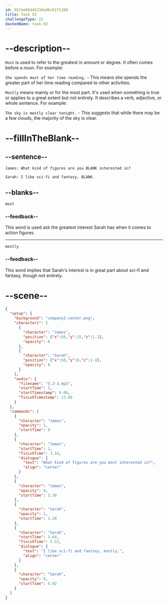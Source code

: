 ```yaml
---
id: 657ee66dd1216ad6c61f1168
title: Task 53
challengeType: 22
dashedName: task-53
---
```


<!-- (Audio) James: What kind of figures are you most interested in?
Sarah: I like sci-fi and fantasy, mostly. -->

# --description--

`Most` is used to refer to the greatest in amount or degree. It often comes before a noun. For example:

`She spends most of her time reading.` - This means she spends the greater part of her time reading compared to other activities.

`Mostly` means mainly or for the most part. It's used when something is true or applies to a great extent but not entirely. It describes a verb, adjective, or whole sentence. For example:

`The sky is mostly clear tonight.` - This suggests that while there may be a few clouds, the majority of the sky is clear.

# --fillInTheBlank--

## --sentence--

`James: What kind of figures are you BLANK interested in?`

`Sarah: I like sci-fi and fantasy, BLANK.`

## --blanks--

`most`

### --feedback--

This word is used ask the greatest interest Sarah has when it comes to action figures.

---

`mostly`

### --feedback--

This word implies that Sarah's interest is in great part about sci-fi and fantasy, though not entirely.

# --scene--

```json
{
  "setup": {
    "background": "company2-center.png",
    "characters": [
      {
        "character": "James",
        "position": {"x":50,"y":15,"z":1.2},
        "opacity": 0
      },
      {
        "character": "Sarah",
        "position": {"x":50,"y":0,"z":1.4},
        "opacity": 0
      }
    ],
    "audio": {
      "filename": "3.2-3.mp3",
      "startTime": 1,
      "startTimestamp": 9.08,
      "finishTimestamp": 13.60
    }
  },
  "commands": [
    {
      "character": "James",
      "opacity": 1,
      "startTime": 0
    },
    {
      "character": "James",
      "startTime": 1,
      "finishTime": 3.16,
      "dialogue": {
        "text": "What kind of figures are you most interested in?",
        "align": "center"
      }
    },
    {
      "character": "James",
      "opacity": 0,
      "startTime": 3.30
    },
    {
      "character": "Sarah",
      "opacity": 1,
      "startTime": 3.30
    },
    {
      "character": "Sarah",
      "startTime": 3.64,
      "finishTime": 5.52,
      "dialogue": {
        "text": "I like sci-fi and fantasy, mostly.",
        "align": "center"
      }
    },
    {
      "character": "Sarah",
      "opacity": 0,
      "startTime": 6.02
    }
  ]
}
```
